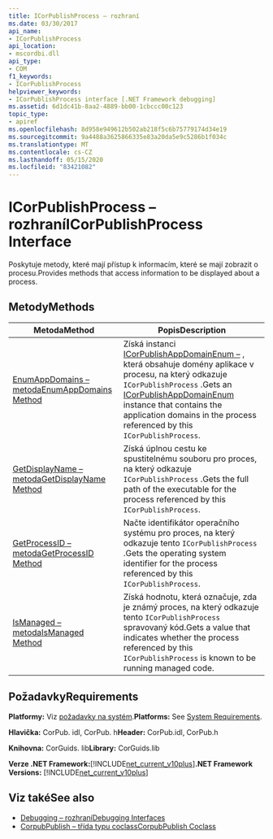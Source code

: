 ```yaml
---
title: ICorPublishProcess – rozhraní
ms.date: 03/30/2017
api_name:
- ICorPublishProcess
api_location:
- mscordbi.dll
api_type:
- COM
f1_keywords:
- ICorPublishProcess
helpviewer_keywords:
- ICorPublishProcess interface [.NET Framework debugging]
ms.assetid: 6d1dc41b-8aa2-4889-bb00-1cbccc00c123
topic_type:
- apiref
ms.openlocfilehash: 8d958e949612b502ab218f5c6b75779174d34e19
ms.sourcegitcommit: 9a4488a3625866335e83a20da5e9c5286b1f034c
ms.translationtype: MT
ms.contentlocale: cs-CZ
ms.lasthandoff: 05/15/2020
ms.locfileid: "83421082"
---
```

# <a name="icorpublishprocess-interface"></a><span data-ttu-id="b2db1-102">ICorPublishProcess – rozhraní</span><span class="sxs-lookup"><span data-stu-id="b2db1-102">ICorPublishProcess Interface</span></span>
<span data-ttu-id="b2db1-103">Poskytuje metody, které mají přístup k informacím, které se mají zobrazit o procesu.</span><span class="sxs-lookup"><span data-stu-id="b2db1-103">Provides methods that access information to be displayed about a process.</span></span>  
  
## <a name="methods"></a><span data-ttu-id="b2db1-104">Metody</span><span class="sxs-lookup"><span data-stu-id="b2db1-104">Methods</span></span>  
  
|<span data-ttu-id="b2db1-105">Metoda</span><span class="sxs-lookup"><span data-stu-id="b2db1-105">Method</span></span>|<span data-ttu-id="b2db1-106">Popis</span><span class="sxs-lookup"><span data-stu-id="b2db1-106">Description</span></span>|  
|------------|-----------------|  
|[<span data-ttu-id="b2db1-107">EnumAppDomains – metoda</span><span class="sxs-lookup"><span data-stu-id="b2db1-107">EnumAppDomains Method</span></span>](icorpublishprocess-enumappdomains-method.md)|<span data-ttu-id="b2db1-108">Získá instanci [ICorPublishAppDomainEnum –](icorpublishappdomainenum-interface.md) , která obsahuje domény aplikace v procesu, na který odkazuje `ICorPublishProcess` .</span><span class="sxs-lookup"><span data-stu-id="b2db1-108">Gets an [ICorPublishAppDomainEnum](icorpublishappdomainenum-interface.md) instance that contains the application domains in the process referenced by this `ICorPublishProcess`.</span></span>|  
|[<span data-ttu-id="b2db1-109">GetDisplayName – metoda</span><span class="sxs-lookup"><span data-stu-id="b2db1-109">GetDisplayName Method</span></span>](icorpublishprocess-getdisplayname-method.md)|<span data-ttu-id="b2db1-110">Získá úplnou cestu ke spustitelnému souboru pro proces, na který odkazuje `ICorPublishProcess` .</span><span class="sxs-lookup"><span data-stu-id="b2db1-110">Gets the full path of the executable for the process referenced by this `ICorPublishProcess`.</span></span>|  
|[<span data-ttu-id="b2db1-111">GetProcessID – metoda</span><span class="sxs-lookup"><span data-stu-id="b2db1-111">GetProcessID Method</span></span>](icorpublishprocess-getprocessid-method.md)|<span data-ttu-id="b2db1-112">Načte identifikátor operačního systému pro proces, na který odkazuje tento `ICorPublishProcess` .</span><span class="sxs-lookup"><span data-stu-id="b2db1-112">Gets the operating system identifier for the process referenced by this `ICorPublishProcess`.</span></span>|  
|[<span data-ttu-id="b2db1-113">IsManaged – metoda</span><span class="sxs-lookup"><span data-stu-id="b2db1-113">IsManaged Method</span></span>](icorpublishprocess-ismanaged-method.md)|<span data-ttu-id="b2db1-114">Získá hodnotu, která označuje, zda je známý proces, na který odkazuje tento `ICorPublishProcess` spravovaný kód.</span><span class="sxs-lookup"><span data-stu-id="b2db1-114">Gets a value that indicates whether the process referenced by this `ICorPublishProcess` is known to be running managed code.</span></span>|  
  
## <a name="requirements"></a><span data-ttu-id="b2db1-115">Požadavky</span><span class="sxs-lookup"><span data-stu-id="b2db1-115">Requirements</span></span>  
 <span data-ttu-id="b2db1-116">**Platformy:** Viz [požadavky na systém](../../get-started/system-requirements.md).</span><span class="sxs-lookup"><span data-stu-id="b2db1-116">**Platforms:** See [System Requirements](../../get-started/system-requirements.md).</span></span>  
  
 <span data-ttu-id="b2db1-117">**Hlavička:** CorPub. idl, CorPub. h</span><span class="sxs-lookup"><span data-stu-id="b2db1-117">**Header:** CorPub.idl, CorPub.h</span></span>  
  
 <span data-ttu-id="b2db1-118">**Knihovna:** CorGuids. lib</span><span class="sxs-lookup"><span data-stu-id="b2db1-118">**Library:** CorGuids.lib</span></span>  
  
 <span data-ttu-id="b2db1-119">**Verze .NET Framework:**[!INCLUDE[net_current_v10plus](../../../../includes/net-current-v10plus-md.md)]</span><span class="sxs-lookup"><span data-stu-id="b2db1-119">**.NET Framework Versions:** [!INCLUDE[net_current_v10plus](../../../../includes/net-current-v10plus-md.md)]</span></span>  
  
## <a name="see-also"></a><span data-ttu-id="b2db1-120">Viz také</span><span class="sxs-lookup"><span data-stu-id="b2db1-120">See also</span></span>

- [<span data-ttu-id="b2db1-121">Debugging – rozhraní</span><span class="sxs-lookup"><span data-stu-id="b2db1-121">Debugging Interfaces</span></span>](debugging-interfaces.md)
- [<span data-ttu-id="b2db1-122">CorpubPublish – třída typu coclass</span><span class="sxs-lookup"><span data-stu-id="b2db1-122">CorpubPublish Coclass</span></span>](corpubpublish-coclass.md)
